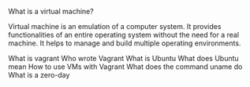 
What is a virtual machine?

Virtual machine is an emulation of a computer system. It provides functionalities of an entire operating system without the need for a real machine. It helps to manage and build multiple operating environments.

What is vagrant
Who wrote Vagrant
What is Ubuntu
What does Ubuntu mean
How to use VMs with Vagrant
What does the command uname do
What is a zero-day
